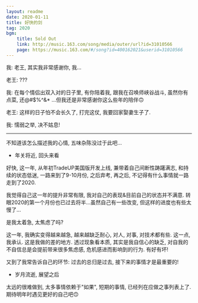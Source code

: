 ```yaml
---
layout: readme
date: 2020-01-11
title: 好快的剑
tag: 2020
bgm:
    title: Sold Out
    link: http://music.163.com/song/media/outer/url?id=31010566
    page: https://music.163.com/#/song?id=400162021&userid=31010566
---
```


我: 老王, 其实我非常感谢你, 我...

老王: ???

我: 在每个情侣出双入对的日子里, 有你陪着我, 跟我在召唤师峡谷战斗, 虽然你有点菜, 还@#$%^&* ...但我还是非常感谢你这么些年的陪伴🙃

老王: 这样的日子怕不会长久了, 打完这仗, 我要回家娶妻生子了.

我: 懦弱之举, 决不姑息!

---

不知道该怎么描述我的心情, 五味杂陈没过于此吧...

- 年关将近, 回头来看

好快, 这一年, 从年初TradeUP美国版开发上线, 兼带着自己间断性踌躇满志, 和持续的状态低迷, 一路来到了9-10月份, 之后弃考, 再之后, 不记得有什么事情就一路走到了2020.

我觉得自己这一年的提升非常有限, 我对自己的表现&目前自己的状态并不满意. 转眼2020的第一个月份也已过去将半...虽然自己有一些改变, 但这样的进度也有些太慢了...

是我太着急, 太焦虑了吗?

这一年, 我确实变得越来越急, 越来越缺乏耐心, 对人, 对事, 对技术都有些. 这一点, 我承认. 这是我做的差的地方. 透过现象看本质, 其实是我自信心的缺乏, 对自我的不自信总是会提前带来很多焦虑感, 危机感进而影响到的行为. 有好有坏!

又到了我常告诉自己的环节: 过去的总归是过去, 接下来的事情才是最重要的!

- 岁月流逝, 展望之后

太远的很难做到, 太多事情依赖于"如果", 短期的事情, 已经列在应做之事列表上了. 期待明年时遇见更好的自己吧🙃
